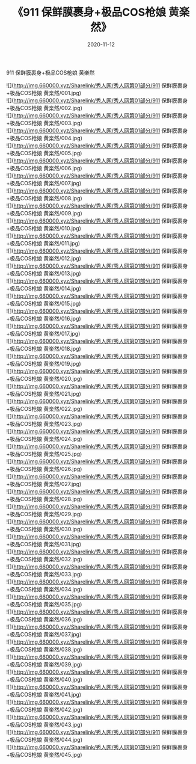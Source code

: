 ﻿---
layout: post
title:  《911 保鲜膜裹身+极品COS枪娘 黄楽然》
date:   2020-11-12
img: http://img.660000.xyz/Sharelink/秀人网/秀人网第01部分/911 保鲜膜裹身+极品COS枪娘 黄楽然/000.jpg
categories: [美女, 清纯, 唯美]
---

911 保鲜膜裹身+极品COS枪娘 黄楽然

  ![](http://img.660000.xyz/Sharelink/秀人网/秀人网第01部分/911 保鲜膜裹身+极品COS枪娘 黄楽然/001.jpg) <br> ![](http://img.660000.xyz/Sharelink/秀人网/秀人网第01部分/911 保鲜膜裹身+极品COS枪娘 黄楽然/002.jpg) <br> ![](http://img.660000.xyz/Sharelink/秀人网/秀人网第01部分/911 保鲜膜裹身+极品COS枪娘 黄楽然/003.jpg) <br> ![](http://img.660000.xyz/Sharelink/秀人网/秀人网第01部分/911 保鲜膜裹身+极品COS枪娘 黄楽然/004.jpg) <br> ![](http://img.660000.xyz/Sharelink/秀人网/秀人网第01部分/911 保鲜膜裹身+极品COS枪娘 黄楽然/005.jpg) <br> ![](http://img.660000.xyz/Sharelink/秀人网/秀人网第01部分/911 保鲜膜裹身+极品COS枪娘 黄楽然/006.jpg) <br> ![](http://img.660000.xyz/Sharelink/秀人网/秀人网第01部分/911 保鲜膜裹身+极品COS枪娘 黄楽然/007.jpg) <br> ![](http://img.660000.xyz/Sharelink/秀人网/秀人网第01部分/911 保鲜膜裹身+极品COS枪娘 黄楽然/008.jpg) <br> ![](http://img.660000.xyz/Sharelink/秀人网/秀人网第01部分/911 保鲜膜裹身+极品COS枪娘 黄楽然/009.jpg) <br> ![](http://img.660000.xyz/Sharelink/秀人网/秀人网第01部分/911 保鲜膜裹身+极品COS枪娘 黄楽然/010.jpg) <br> ![](http://img.660000.xyz/Sharelink/秀人网/秀人网第01部分/911 保鲜膜裹身+极品COS枪娘 黄楽然/011.jpg) <br> ![](http://img.660000.xyz/Sharelink/秀人网/秀人网第01部分/911 保鲜膜裹身+极品COS枪娘 黄楽然/012.jpg) <br> ![](http://img.660000.xyz/Sharelink/秀人网/秀人网第01部分/911 保鲜膜裹身+极品COS枪娘 黄楽然/013.jpg) <br> ![](http://img.660000.xyz/Sharelink/秀人网/秀人网第01部分/911 保鲜膜裹身+极品COS枪娘 黄楽然/014.jpg) <br> ![](http://img.660000.xyz/Sharelink/秀人网/秀人网第01部分/911 保鲜膜裹身+极品COS枪娘 黄楽然/015.jpg) <br> ![](http://img.660000.xyz/Sharelink/秀人网/秀人网第01部分/911 保鲜膜裹身+极品COS枪娘 黄楽然/016.jpg) <br> ![](http://img.660000.xyz/Sharelink/秀人网/秀人网第01部分/911 保鲜膜裹身+极品COS枪娘 黄楽然/017.jpg) <br> ![](http://img.660000.xyz/Sharelink/秀人网/秀人网第01部分/911 保鲜膜裹身+极品COS枪娘 黄楽然/018.jpg) <br> ![](http://img.660000.xyz/Sharelink/秀人网/秀人网第01部分/911 保鲜膜裹身+极品COS枪娘 黄楽然/019.jpg) <br> ![](http://img.660000.xyz/Sharelink/秀人网/秀人网第01部分/911 保鲜膜裹身+极品COS枪娘 黄楽然/020.jpg) <br> ![](http://img.660000.xyz/Sharelink/秀人网/秀人网第01部分/911 保鲜膜裹身+极品COS枪娘 黄楽然/021.jpg) <br> ![](http://img.660000.xyz/Sharelink/秀人网/秀人网第01部分/911 保鲜膜裹身+极品COS枪娘 黄楽然/022.jpg) <br> ![](http://img.660000.xyz/Sharelink/秀人网/秀人网第01部分/911 保鲜膜裹身+极品COS枪娘 黄楽然/023.jpg) <br> ![](http://img.660000.xyz/Sharelink/秀人网/秀人网第01部分/911 保鲜膜裹身+极品COS枪娘 黄楽然/024.jpg) <br> ![](http://img.660000.xyz/Sharelink/秀人网/秀人网第01部分/911 保鲜膜裹身+极品COS枪娘 黄楽然/025.jpg) <br> ![](http://img.660000.xyz/Sharelink/秀人网/秀人网第01部分/911 保鲜膜裹身+极品COS枪娘 黄楽然/026.jpg) <br> ![](http://img.660000.xyz/Sharelink/秀人网/秀人网第01部分/911 保鲜膜裹身+极品COS枪娘 黄楽然/027.jpg) <br> ![](http://img.660000.xyz/Sharelink/秀人网/秀人网第01部分/911 保鲜膜裹身+极品COS枪娘 黄楽然/028.jpg) <br> ![](http://img.660000.xyz/Sharelink/秀人网/秀人网第01部分/911 保鲜膜裹身+极品COS枪娘 黄楽然/029.jpg) <br> ![](http://img.660000.xyz/Sharelink/秀人网/秀人网第01部分/911 保鲜膜裹身+极品COS枪娘 黄楽然/030.jpg) <br> ![](http://img.660000.xyz/Sharelink/秀人网/秀人网第01部分/911 保鲜膜裹身+极品COS枪娘 黄楽然/031.jpg) <br> ![](http://img.660000.xyz/Sharelink/秀人网/秀人网第01部分/911 保鲜膜裹身+极品COS枪娘 黄楽然/032.jpg) <br> ![](http://img.660000.xyz/Sharelink/秀人网/秀人网第01部分/911 保鲜膜裹身+极品COS枪娘 黄楽然/033.jpg) <br> ![](http://img.660000.xyz/Sharelink/秀人网/秀人网第01部分/911 保鲜膜裹身+极品COS枪娘 黄楽然/034.jpg) <br> ![](http://img.660000.xyz/Sharelink/秀人网/秀人网第01部分/911 保鲜膜裹身+极品COS枪娘 黄楽然/035.jpg) <br> ![](http://img.660000.xyz/Sharelink/秀人网/秀人网第01部分/911 保鲜膜裹身+极品COS枪娘 黄楽然/036.jpg) <br> ![](http://img.660000.xyz/Sharelink/秀人网/秀人网第01部分/911 保鲜膜裹身+极品COS枪娘 黄楽然/037.jpg) <br> ![](http://img.660000.xyz/Sharelink/秀人网/秀人网第01部分/911 保鲜膜裹身+极品COS枪娘 黄楽然/038.jpg) <br> ![](http://img.660000.xyz/Sharelink/秀人网/秀人网第01部分/911 保鲜膜裹身+极品COS枪娘 黄楽然/039.jpg) <br> ![](http://img.660000.xyz/Sharelink/秀人网/秀人网第01部分/911 保鲜膜裹身+极品COS枪娘 黄楽然/040.jpg) <br> ![](http://img.660000.xyz/Sharelink/秀人网/秀人网第01部分/911 保鲜膜裹身+极品COS枪娘 黄楽然/041.jpg) <br> ![](http://img.660000.xyz/Sharelink/秀人网/秀人网第01部分/911 保鲜膜裹身+极品COS枪娘 黄楽然/042.jpg) <br> ![](http://img.660000.xyz/Sharelink/秀人网/秀人网第01部分/911 保鲜膜裹身+极品COS枪娘 黄楽然/043.jpg) <br> ![](http://img.660000.xyz/Sharelink/秀人网/秀人网第01部分/911 保鲜膜裹身+极品COS枪娘 黄楽然/044.jpg) <br> ![](http://img.660000.xyz/Sharelink/秀人网/秀人网第01部分/911 保鲜膜裹身+极品COS枪娘 黄楽然/045.jpg) <br>